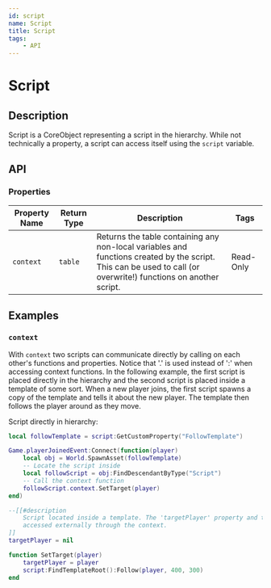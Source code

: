 ```yaml
---
id: script
name: Script
title: Script
tags:
    - API
---
```


# Script

## Description

Script is a CoreObject representing a script in the hierarchy. While not technically a property, a script can access itself using the `script` variable.

## API

### Properties

| Property Name | Return Type | Description | Tags |
| -------- | ----------- | ----------- | ---- |
| `context` | `table` | Returns the table containing any non-local variables and functions created by the script. This can be used to call (or overwrite!) functions on another script. | Read-Only |

## Examples

### `context`

With `context` two scripts can communicate directly by calling on each other's functions and properties. Notice that '.' is used instead of ':' when accessing context functions. In the following example, the first script is placed directly in the hierarchy and the second script is placed inside a template of some sort. When a new player joins, the first script spawns a copy of the template and tells it about the new player. The template then follows the player around as they move.

Script directly in hierarchy:

```lua
local followTemplate = script:GetCustomProperty("FollowTemplate")

Game.playerJoinedEvent:Connect(function(player)
    local obj = World.SpawnAsset(followTemplate)
    -- Locate the script inside
    local followScript = obj:FindDescendantByType("Script")
    -- Call the context function
    followScript.context.SetTarget(player)
end)

--[[#description
    Script located inside a template. The 'targetPlayer' property and the 'SetTarget()' function can be
    accessed externally through the context.
]]
targetPlayer = nil

function SetTarget(player)
    targetPlayer = player
    script:FindTemplateRoot():Follow(player, 400, 300)
end
```
